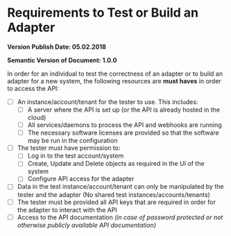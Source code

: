 # Requirements to Test or Build an Adapter
**Version Publish Date: 05.02.2018**

**Semantic Version of Document: 1.0.0**

In order for an individual to test the correctness of an adapter or to build an
adapter for a new system, the following resources are **must haves** in order to
access the API:
- [ ] An instance/account/tenant for the tester to use.  This includes:
  - [ ] A server where the API is set up (or the API is already hosted in the cloud)
  - [ ] All services/daemons to process the API and webhooks are running
  - [ ] The necessary software licenses are provided so that the software may be
  run in the configuration
- [ ] The tester must have permission to:
  - [ ] Log in to the test account/system
  - [ ] Create, Update and Delete objects as required in the UI of the system
  - [ ] Configure API access for the adapter
- [ ] Data in the test instance/account/tenant can only be manipulated by the
tester and the adapter (No shared test instances/accounts/tenants)
- [ ] The tester must be provided all API keys that are required in order for
the adapter to interact with the API
- [ ] Access to the API documentation *(in case of password protected or not 
otherwise publicly available API documentation)*
